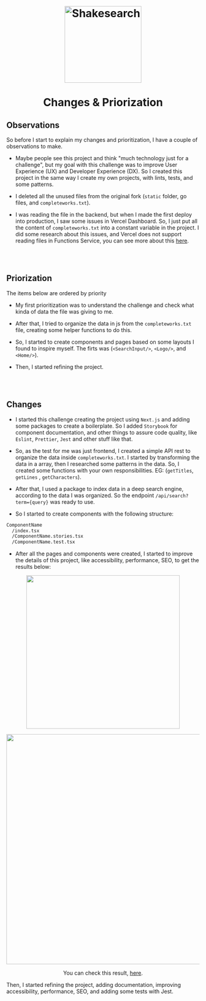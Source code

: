 <h1 align="center">
  <br>
  <img src="https://i.imgur.com/weGyiLq.png" alt="Shakesearch" height="200" width="200">
  <br><br>
  Changes & Priorization
</h1>

## Observations

So before I start to explain my changes and prioritization, I have a couple of observations to make.

- Maybe people see this project and think "much technology just for a challenge", but my goal with this challenge was to improve User Experience (UX) and Developer Experience (DX). So I created this project in the same way I create my own projects, with lints, tests, and some patterns.

- I deleted all the unused files from the original fork (`static` folder, go files, and `completeworks.txt`).

- I was reading the file in the backend, but when I made the first deploy into production, I saw some issues in Vercel Dashboard. So, I just put all the content of `completeworks.txt` into a constant variable in the project. I did some research about this issues, and Vercel does not support reading files in Functions Service, you can see more about this <a href="https://vercel.com/support/articles/how-can-i-use-files-in-serverless-functions#next.js" target="__blank">here</a>.

<br/>
<br/>

## Priorization

The items below are ordered by priority

- My first prioritization was to understand the challenge and check what kinda of data the file was giving to me.

- After that, I tried to organize the data in js from the `completeworks.txt` file, creating some helper functions to do this.

- So, I started to create components and pages based on some layouts I found to inspire myself. The firts was (`<SearchInput/>`, `<Logo/>`, and `<Home/>`).

- Then, I started refining the project.

<br/>
<br/>

## Changes

- I started this challenge creating the project using `Next.js` and adding some packages to create a boilerplate. So I added `Storybook` for component documentation, and other things to assure code quality, like `Eslint`, `Prettier`, `Jest` and other stuff like that.

- So, as the test for me was just frontend, I created a simple API rest to organize the data inside `completeworks.txt`. I started by transforming the data in a array, then I researched some patterns in the data. So, I created some functions with your own responsibilities. EG: (`getTitles`, `getLines` , `getCharacters`).

- After that, I used a package to index data in a deep search engine, according to the data I was organized. So the endpoint `/api/search?term={query}` was ready to use.

- So I started to create components with the following structure:

```bash
ComponentName
  /index.tsx
  /ComponentName.stories.tsx
  /ComponentName.test.tsx
```

- After all the pages and components were created, I started to improve the details of this project, like accessibility, performance, SEO, to get the results below:

<p align="center">
  <img src="https://imgur.com/6FfbvUZ.jpeg" width="400">
</p>

<p align="center">
  <img src="https://imgur.com/pgRcqqp.jpeg" width="600">
</p>

<p align="center">
  You can check this result,
  <a href="https://gtmetrix.com/reports/shakesearch.vercel.app/RH8KcZ31/" target="__blank">here<a/>.
</p>

Then, I started refining the project, adding documentation, improving accessibility, performance, SEO, and adding some tests with Jest.
